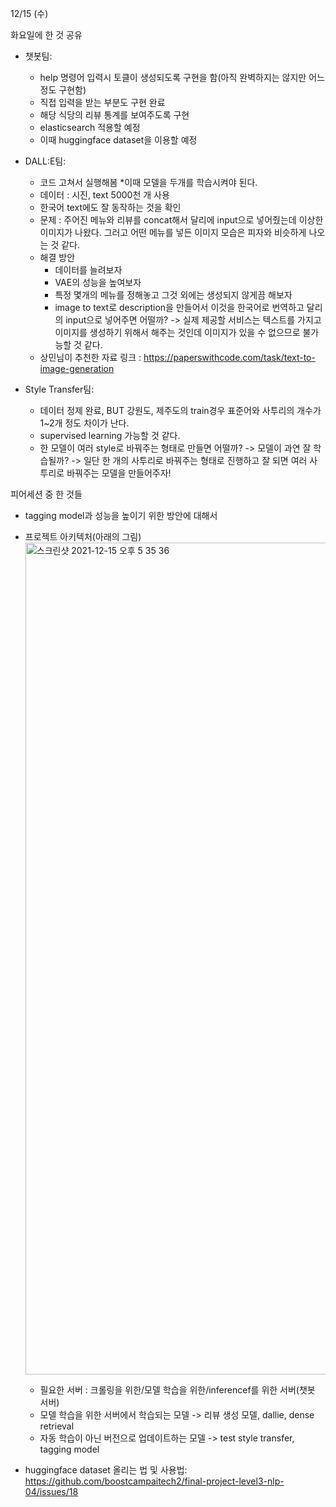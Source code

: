 12/15 (수)


화요일에 한 것 공유

- 챗봇팀: 
  - help 명령어 입력시 토클이 생성되도록 구현을 함(아직 완벽하지는 않지만 어느정도 구현함)
  - 직접 입력을 받는 부분도 구현 완료
  - 해당 식당의 리뷰 통계를 보여주도록 구현
  - elasticsearch 적용할 예정
  - 이때 huggingface dataset을 이용할 예정
  
- DALL:E팀:
  - 코드 고쳐서 실행해봄
  *이때 모델을 두개를 학습시켜야 된다.
  - 데이터 : 시진, text 5000천 개 사용
  - 한국어 text에도 잘 동작하는 것을 확인
  - 문제 : 주어진 메뉴와 리뷰를 concat해서 달리에 input으로 넣어줬는데 이상한 이미지가 나왔다. 그러고 어떤 메뉴를 넣든 이미지 모습은 피자와 비슷하게 나오는 것 같다.
  - 해결 방안
    - 데이터를 늘려보자
    - VAE의 성능을 높여보자
    - 특정 몇개의 메뉴를 정해놓고 그것 외에는 생성되지 않게끔 해보자
    - image to text로 description을 만들어서 이것을 한국어로 번역하고 달리의 input으로 넣어주면 어떨까? -> 실제 제공할 서비스는 텍스트를 가지고 이미지를 생성하기 위해서 해주는 것인데 이미지가 있을 수 없으므로 불가능할 것 같다.
  - 상민님이 추천한 자료 링크 : https://paperswithcode.com/task/text-to-image-generation
  
  
- Style Transfer팀: 
  - 데이터 정제 완료, BUT 강원도, 제주도의 train경우 표준어와 사투리의 개수가 1~2개 정도 차이가 난다.
  - supervised learning 가능할 것 같다. 
  - 한 모델이 여러 style로 바꿔주는 형태로 만들면 어떨까? -> 모델이 과연 잘 학습될까? -> 일단 한 개의 사투리로 바꿔주는 형태로 진행하고 잘 되면 여러 사투리로 바꿔주는 모델을 만들어주자!

피어세션 중 한 것들
  - tagging model과 성능을 높이기 위한 방안에 대해서 
  - 프로젝트 아키텍처(아래의 그림)
<img width="1331" alt="스크린샷 2021-12-15 오후 5 35 36" src="https://user-images.githubusercontent.com/22788924/146151889-6654bb31-11f2-4ce1-a0a6-e6a8bda5121e.png"><br>
    - 필요한 서버 : 크롤링을 위한/모델 학습을 위한/inferencef를 위한 서버(챗봇 서버)<br>
    - 모델 학습을 위한 서버에서 학습되는 모델 -> 리뷰 생성 모델, dallie, dense retrieval<br>
    - 자동 학습이 아닌 버전으로 업데이트하는 모델 -> test style transfer, tagging model<br>
    
  - huggingface dataset 올리는 법 및 사용법: https://github.com/boostcampaitech2/final-project-level3-nlp-04/issues/18

